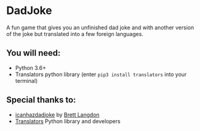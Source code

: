 # DadJoke
A fun game that gives you an unfinished dad joke and with another version of the joke but translated into a few foreign languages.

## You will need:
* Python 3.6+
* Translators python library (enter `pip3 install translators` into your terminal)


## Special thanks to:
* [icanhazdadjoke](https://icanhazdadjoke.com/) by [Brett Langdon](https://brett.is)
* [Translators](https://pypi.org/project/translators) Python library and developers
